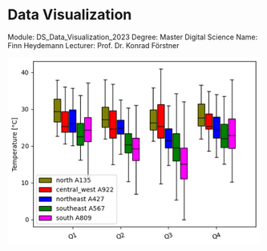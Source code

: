 # Data Visualization

Module: DS_Data_Visualization_2023
Degree: Master Digital Science 
Name: Finn Heydemann
Lecturer: Prof. Dr. Konrad Förstner 

![plot](./images/boxplot_all.png)



